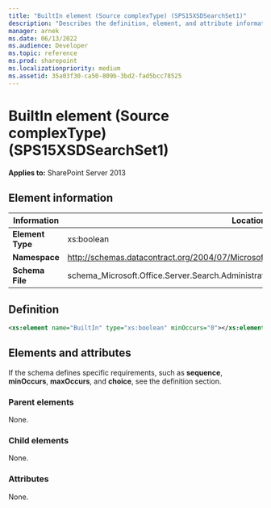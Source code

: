 ```yaml
---
title: "BuiltIn element (Source complexType) (SPS15XSDSearchSet1)"
description: "Describes the definition, element, and attribute information for BuiltIn element (Source complexType) (SPS15XSDSearchSet1)."
manager: arnek
ms.date: 06/13/2022
ms.audience: Developer
ms.topic: reference
ms.prod: sharepoint
ms.localizationpriority: medium
ms.assetid: 35a03f30-ca50-809b-3bd2-fad5bcc78525
---
```


# BuiltIn element (Source complexType) (SPS15XSDSearchSet1)

**Applies to:** SharePoint Server 2013
  
## Element information

| Information | Location |
|-------------|----------|
| **Element Type** | xs:boolean |
| **Namespace** | http://schemas.datacontract.org/2004/07/Microsoft.Office.Server.Search.Administration.Query |
| **Schema File** | schema_Microsoft.Office.Server.Search.Administration.Query.xsd |

## Definition

```XML
<xs:element name="BuiltIn" type="xs:boolean" minOccurs="0"></xs:element>

```

## Elements and attributes

If the schema defines specific requirements, such as **sequence**, **minOccurs**, **maxOccurs**, and **choice**, see the definition section. 
  
### Parent elements

None.
  
### Child elements

None.
  
### Attributes

None.
  


